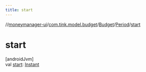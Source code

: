 ```yaml
---
title: start
---
```

//[moneymanager-ui](../../../../index.html)/[com.tink.model.budget](../../index.html)/[Budget](../index.html)/[Period](index.html)/[start](start.html)



# start



[androidJvm]\
val [start](start.html): [Instant](https://developer.android.com/reference/kotlin/java/time/Instant.html)




